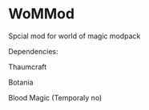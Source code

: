 # WoMMod
Spcial mod for world of magic modpack

Dependencies:

Thaumcraft

Botania

Blood Magic (Temporaly no)
